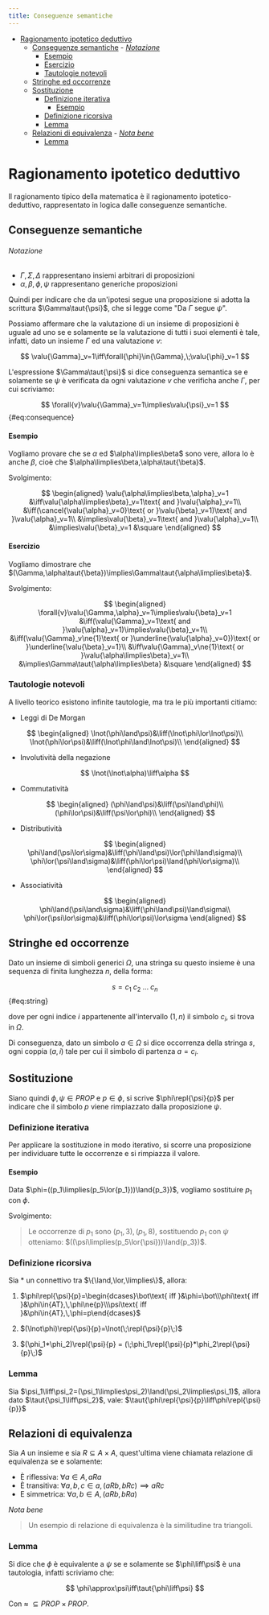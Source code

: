 ```yaml
---
title: Conseguenze semantiche
---
```


- [Ragionamento ipotetico deduttivo](#ragionamento-ipotetico-deduttivo)
  - [Conseguenze semantiche](#conseguenze-semantiche)
          - [*Notazione*](#notazione)
      - [Esempio](#esempio)
      - [Esercizio](#esercizio)
    - [Tautologie notevoli](#tautologie-notevoli)
  - [Stringhe ed occorrenze](#stringhe-ed-occorrenze)
  - [Sostituzione](#sostituzione)
    - [Definizione iterativa](#definizione-iterativa)
      - [Esempio](#esempio-1)
    - [Definizione ricorsiva](#definizione-ricorsiva)
    - [Lemma](#lemma)
  - [Relazioni di equivalenza](#relazioni-di-equivalenza)
          - [*Nota bene*](#nota-bene)
    - [Lemma](#lemma-1)

# Ragionamento ipotetico deduttivo

Il ragionamento tipico della matematica è il ragionamento ipotetico-deduttivo, rappresentato in logica dalle conseguenze semantiche.

## Conseguenze semantiche

###### *Notazione*

- $\Gamma,\Sigma,\Delta$ rappresentano insiemi arbitrari di proposizioni
- $\alpha,\beta,\phi,\psi$ rappresentano generiche proposizioni

Quindi per indicare che da un'ipotesi segue una proposizione si adotta la scrittura $\Gamma\taut{\psi}$, che si legge come "Da $\Gamma$ segue $\psi$".

Possiamo affermare che la valutazione di un insieme di proposizioni è uguale ad uno se e solamente se la valutazione di tutti i suoi elementi è tale, infatti, dato un insieme $\Gamma$ ed una valutazione $v$:

$$
\valu{\Gamma}_v=1\iff\forall{\phi}\in{\Gamma},\;\valu{\phi}_v=1
$$

L'espressione $\Gamma\taut{\psi}$ si dice conseguenza semantica se e solamente se $\psi$ è verificata da ogni valutazione $v$ che verificha anche $\Gamma$, per cui scriviamo:

$$
\forall{v}\valu{\Gamma}_v=1\implies\valu{\psi}_v=1
$$ {#eq:consequence}

#### Esempio

Vogliamo provare che se $\alpha$ ed $\alpha\limplies\beta$ sono vere, allora lo è anche $\beta$, cioè che $\alpha\limplies\beta,\alpha\taut{\beta}$.

Svolgimento:

$$
\begin{aligned}
  \valu{\alpha\limplies\beta,\alpha}_v=1
  &\iff\valu{\alpha\limplies\beta}_v=1\text{ and }\valu{\alpha}_v=1\\
  &\iff(\cancel{\valu{\alpha}_v=0}\text{ or }\valu{\beta}_v=1)\text{ and }\valu{\alpha}_v=1\\
  &\implies\valu{\beta}_v=1\text{ and }\valu{\alpha}_v=1\\
  &\implies\valu{\beta}_v=1
  &\square
\end{aligned}
$$

#### Esercizio

Vogliamo dimostrare che $(\Gamma,\alpha\taut{\beta})\implies\Gamma\taut{\alpha\limplies\beta}$.

Svolgimento:

$$
\begin{aligned}
  \forall{v}\valu{\Gamma,\alpha}_v=1\implies\valu{\beta}_v=1
  &\iff(\valu{\Gamma}_v=1\text{ and }\valu{\alpha}_v=1)\implies\valu{\beta}_v=1\\
  &\iff(\valu{\Gamma}_v\ne{1}\text{ or }\underline{\valu{\alpha}_v=0})\text{ or }\underline{\valu{\beta}_v=1}\\
  &\iff\valu{\Gamma}_v\ne{1}\text{ or }\valu{\alpha\limplies\beta}_v=1\\
  &\implies\Gamma\taut{\alpha\limplies\beta}
  &\square
\end{aligned}
$$

### Tautologie notevoli

A livello teorico esistono infinite tautologie, ma tra le più importanti citiamo:

- Leggi di De Morgan

$$
\begin{aligned}
  \lnot(\phi\land\psi)&\liff(\lnot\phi\lor\lnot\psi)\\
  \lnot(\phi\lor\psi)&\liff(\lnot\phi\land\lnot\psi)\\
\end{aligned}
$$

- Involutività della negazione

$$
\lnot(\lnot\alpha)\liff\alpha
$$

- Commutatività

$$
\begin{aligned}
  (\phi\land\psi)&\liff(\psi\land\phi)\\
  (\phi\lor\psi)&\liff(\psi\lor\phi)\\
\end{aligned}
$$

- Distributività

$$
\begin{aligned}
  \phi\land(\psi\lor\sigma)&\liff(\phi\land\psi)\lor(\phi\land\sigma)\\
  \phi\lor(\psi\land\sigma)&\liff(\phi\lor\psi)\land(\phi\lor\sigma)\\
\end{aligned}
$$

- Associatività

$$
\begin{aligned}
  \phi\land(\psi\land\sigma)&\liff(\phi\land\psi)\land\sigma\\
  \phi\lor(\psi\lor\sigma)&\liff(\phi\lor\psi)\lor\sigma
\end{aligned}
$$

## Stringhe ed occorrenze

Dato un insieme di simboli generici $\Omega$, una stringa su questo insieme è una sequenza di finita lunghezza $n$, della forma:

$$
s=c_1\;c_2\;\dots\;c_n
$$ {#eq:string}

dove per ogni indice $i$ appartenente all'intervallo $(1,n)$ il simbolo $c_i$, si trova in $\Omega$.

Di conseguenza, dato un simbolo $a\in\Omega$ si dice occorrenza della stringa $s$, ogni coppia $(a,i)$ tale per cui il simbolo di partenza $a=c_i$.

## Sostituzione

Siano quindi $\phi,\psi\in{PROP}$ e $p\in\phi$, si scrive $\phi\repl{\psi}{p}$ per indicare che il simbolo $p$ viene rimpiazzato dalla proposizione $\psi$.

### Definizione iterativa

Per applicare la sostituzione in modo iterativo, si scorre una proposizione per individuare tutte le occorrenze e si rimpiazza il valore.

#### Esempio

Data $\phi=((p_1\limplies(p_5\lor{p_1}))\land{p_3})$, vogliamo sostituire $p_1$ con $\phi$.

Svolgimento:

> Le occorrenze di $p_1$ sono $(p_1,3),(p_1,8)$, sostituendo $p_1$ con $\psi$ otteniamo: $((\psi\limplies(p_5\lor{\psi}))\land{p_3})$.

### Definizione ricorsiva

Sia $*$ un connettivo tra $\{\land,\lor,\limplies\}$, allora:

1. $\phi\repl{\psi}{p}=\begin{dcases}\bot\text{ iff }&\phi=\bot\\\phi\text{ iff }&\phi\in{AT},\,\phi\ne{p}\\\psi\text{ iff }&\phi\in{AT},\,\phi=p\end{dcases}$

2. $(\lnot\phi)\repl{\psi}{p}=\lnot(\;\repl{\psi}{p}\;)$

3. $(\phi_1*\phi_2)\repl{\psi}{p} = (\;\phi_1\repl{\psi}{p}*\phi_2\repl{\psi}{p}\;)$

### Lemma

Sia $\psi_1\liff\psi_2=(\psi_1\limplies\psi_2)\land(\psi_2\limplies\psi_1)$, allora dato $\taut{\psi_1\liff\psi_2}$, vale: $\taut{\phi\repl{\psi}{p}\liff\phi\repl{\psi}{p}}$

## Relazioni di equivalenza

Sia $A$ un insieme e sia $R\subseteq{A\times{A}}$, quest'ultima viene chiamata relazione di equivalenza se e solamente:

- È riflessiva: $\forall{a}\in{A},aRa$
- È transitiva: $\forall{a,b,c}\in{a},(aRb,bRc)\implies{aRc}$
- E simmetrica: $\forall{a,b}\in{A},(aRb,bRa)$

*Nota bene*

> Un esempio di relazione di equivalenza è la similitudine tra triangoli.

### Lemma

Si dice che $\phi$ è equivalente a $\psi$ se e solamente se $\phi\liff\psi$ è una tautologia, infatti scriviamo che:

$$
\phi\approx\psi\iff\taut{\phi\liff\psi}
$$

Con $\approx\;\subseteq{PROP\times{PROP}}$.
